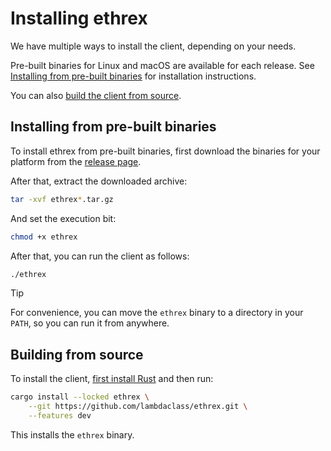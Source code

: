# Installing ethrex

We have multiple ways to install the client, depending on your needs.

Pre-built binaries for Linux and macOS are available for each release.
See [Installing from pre-built binaries](#installing-from-pre-built-binaries) for installation instructions.

You can also [build the client from source](#building-from-source).

## Installing from pre-built binaries

To install ethrex from pre-built binaries, first download the binaries for your platform from the [release page](https://github.com/lambdaclass/ethrex/releases).

After that, extract the downloaded archive:

```sh
tar -xvf ethrex*.tar.gz
```

And set the execution bit:

```sh
chmod +x ethrex
```

After that, you can run the client as follows:

```sh
./ethrex
```

> [!TIP]
> For convenience, you can move the `ethrex` binary to a directory in your `PATH`, so you can run it from anywhere.

## Building from source

To install the client, [first install Rust](https://www.rust-lang.org/tools/install) and then run:

```sh
cargo install --locked ethrex \
    --git https://github.com/lambdaclass/ethrex.git \
    --features dev
```

This installs the `ethrex` binary.

